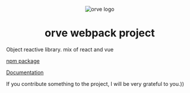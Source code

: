 <p align="center"><img src="https://i.ibb.co/5cYvr0k/logo.png" alt="orve logo"></p>
<h1 align="center">orve webpack project</h1>

Оbject reactive library. mix of react and vue

<a href="https://github.com/Destrokhen-main/Simple-Reactive-npm" target="_blank">npm package</a>

<a href="https://github.com/Destrokhen-main/Simple-Reactive-doc" target="_blank">Documentation</a>

If you contribute something to the project, I will be very grateful to you.))
